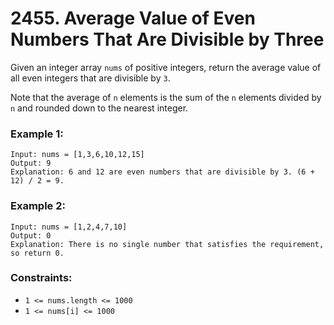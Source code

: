 # 2455. Average Value of Even Numbers That Are Divisible by Three

Given an integer array `nums` of positive integers, return the average value of all even integers that are divisible by `3`.

Note that the average of `n` elements is the sum of the `n` elements divided by `n` and rounded down to the nearest integer.

### Example 1:

```
Input: nums = [1,3,6,10,12,15]
Output: 9
Explanation: 6 and 12 are even numbers that are divisible by 3. (6 + 12) / 2 = 9.
```

### Example 2:

```
Input: nums = [1,2,4,7,10]
Output: 0
Explanation: There is no single number that satisfies the requirement, so return 0.
```

### Constraints:

- `1 <= nums.length <= 1000`
- `1 <= nums[i] <= 1000`
